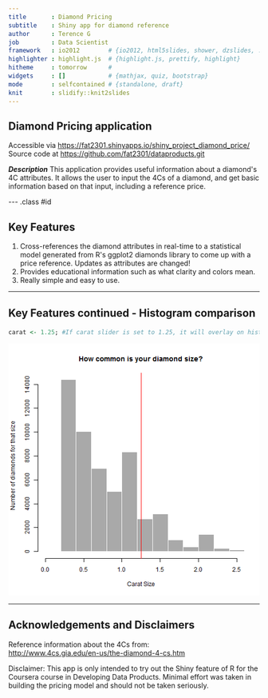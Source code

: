 ```yaml
---
title       : Diamond Pricing
subtitle    : Shiny app for diamond reference
author      : Terence G
job         : Data Scientist
framework   : io2012        # {io2012, html5slides, shower, dzslides, ...}
highlighter : highlight.js  # {highlight.js, prettify, highlight}
hitheme     : tomorrow      # 
widgets     : []            # {mathjax, quiz, bootstrap}
mode        : selfcontained # {standalone, draft}
knit        : slidify::knit2slides
---
```


## Diamond Pricing application

Accessible via https://fat2301.shinyapps.io/shiny_project_diamond_price/  
Source code at https://github.com/fat2301/dataproducts.git  
  
___Description___ This application provides useful information about a diamond's 4C attributes. It allows the user to input the 4Cs of a diamond, and get basic information based on that input, including a reference price.  



--- .class #id 

## Key Features

1. Cross-references the diamond attributes in real-time to a statistical model generated from R's ggplot2 diamonds library to come up with a price reference. Updates as attributes are changed!
2. Provides educational information such as what clarity and colors mean. 
3. Really simple and easy to use.

--- 


## Key Features continued - Histogram comparison





```r
carat <- 1.25; #If carat slider is set to 1.25, it will overlay on histogram of diamond dataset.
```


![plot of chunk unnamed-chunk-3](figure/unnamed-chunk-3-1.png)


--- 


## Acknowledgements and Disclaimers

Reference information about the 4Cs from:  
 http://www.4cs.gia.edu/en-us/the-diamond-4-cs.htm  
 
Disclaimer: This app is only intended to try out the Shiny feature of R for the Coursera course in Developing Data Products. Minimal effort was taken in building the pricing model and should not be taken seriously.  

